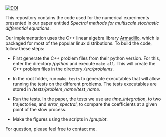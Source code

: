 [![DOI](https://zenodo.org/badge/33077068.svg)](https://zenodo.org/badge/latestdoi/33077068)

This repository contains the code used for the numerical experiments presented in our paper entitled *Spectral methods for multiscale stochastic differential equations*.

Our implementation uses the C++ linear algebra library [Armadillo](http://arma.sourceforge.net/), which is packaged for most of the popular linux distributions. To build the code, follow these steps:

- First generate the C++ problem files from their python version. For this, enter the directory */python* and execute `make all`. This will create the C++ problem files in the directory */src/problems*.

- In the root folder, run `make tests` to generate executables that will allow running the tests on the different problems. The tests executables are stored in */tests/problem_name/test_name*.

- Run the tests. In the paper, the tests we use are *time_integration*, to two trajectories, and *error_spectral*, to compare the coefficients at a given point of the slow process.

- Make the figures using the scripts in */gnuplot*.

For question, please feel free to contact me.
